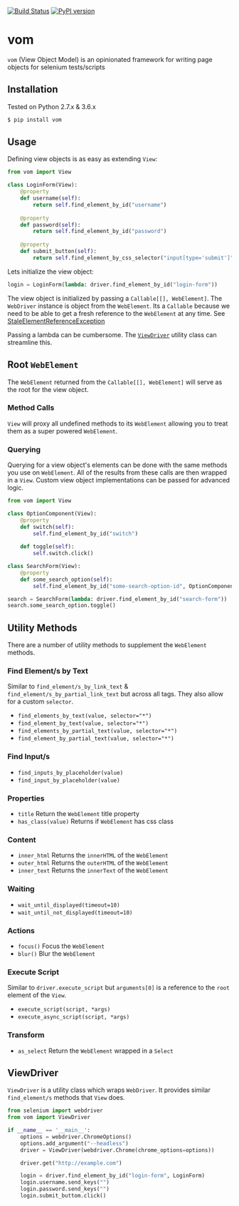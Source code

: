 [![Build Status](https://travis-ci.org/testingrequired/vom.svg?branch=master)](https://travis-ci.org/testingrequired/vom)
[![PyPI version](https://badge.fury.io/py/vom.svg)](https://badge.fury.io/py/vom)

# vom

`vom` (View Object Model) is an opinionated framework for writing page objects for selenium tests/scripts

## Installation

Tested on Python 2.7.x & 3.6.x

```bash
$ pip install vom
```

## Usage

Defining view objects is as easy as extending `View`:

```python
from vom import View

class LoginForm(View):
    @property
    def username(self):
        return self.find_element_by_id("username")
    
    @property
    def password(self):
        return self.find_element_by_id("password")
    
    @property
    def submit_button(self):
        return self.find_element_by_css_selector("input[type='submit']")
```

Lets initialize the view object:

```python
login = LoginForm(lambda: driver.find_element_by_id("login-form"))
```

The view object is initialized by passing a `Callable[[], WebElement]`. The `WebDriver` instance is object from the `WebElement`. Its a `Callable` because we need to be able to get a fresh reference to the `WebElement` at any time. See [StaleElementReferenceException](http://selenium-python.readthedocs.io/api.html#selenium.common.exceptions.StaleElementReferenceException)

Passing a lambda can be cumbersome. The [`ViewDriver`](#viewdriver) utility class can streamline this.

## Root `WebElement`

The `WebElement` returned from the `Callable[[], WebElement]` will serve as the root for the view object.

### Method Calls

`View` will proxy all undefined methods to its `WebElement` allowing you to treat them as a super powered `WebElement`.

### Querying

Querying for a view object's elements can be done with the same methods you use on `WebElement`. All of the results from these calls are then wrapped in a `View`. Custom view object implementations can be passed for advanced logic.

```python
from vom import View

class OptionComponent(View):
    @property
    def switch(self):
        self.find_element_by_id("switch")
    
    def toggle(self):
        self.switch.click()

class SearchForm(View):
    @property
    def some_search_option(self):
        self.find_element_by_id("some-search-option-id", OptionComponent)

search = SearchForm(lambda: driver.find_element_by_id("search-form"))
search.some_search_option.toggle()
```

## Utility Methods

There are a number of utility methods to supplement the `WebElement` methods.

### Find Element/s by Text

Similar to `find_element/s_by_link_text` & `find_element/s_by_partial_link_text` but across all tags. They also allow for a custom `selector`.

* `find_elements_by_text(value, selector="*")`
* `find_element_by_text(value, selector="*")`
* `find_elements_by_partial_text(value, selector="*")`
* `find_element_by_partial_text(value, selector="*")`

### Find Input/s

* `find_inputs_by_placeholder(value)`
* `find_input_by_placeholder(value)`

### Properties

* `title` Return the `WebElement` title property
* `has_class(value)` Returns if `WebElement` has css class

### Content

* `inner_html` Returns the `innerHTML` of the `WebElement`
* `outer_html` Returns the `outerHTML` of the `WebElement`
* `inner_text` Returns the `innerText` of the `WebElement`

### Waiting

* `wait_until_displayed(timeout=10)`
* `wait_until_not_displayed(timeout=10)`

### Actions

* `focus()` Focus the `WebElement`
* `blur()` Blur the `WebElement`

### Execute Script

Similar to `driver.execute_script` but `arguments[0]` is a reference to the `root` element of the `View`.

* `execute_script(script, *args)`
* `execute_async_script(script, *args)`

### Transform

* `as_select` Return the `WebElement` wrapped in a `Select`

## ViewDriver

`ViewDriver` is a utility class which wraps `WebDriver`. It provides similar `find_element/s` methods that `View` does.

```python
from selenium import webdriver
from vom import ViewDriver

if __name__ == '__main__':
    options = webdriver.ChromeOptions()
    options.add_argument("--headless")
    driver = ViewDriver(webdriver.Chrome(chrome_options=options))

    driver.get("http://example.com")

    login = driver.find_element_by_id("login-form", LoginForm)
    login.username.send_keys("")
    login.password.send_keys("")
    login.submit_buttom.click()
```